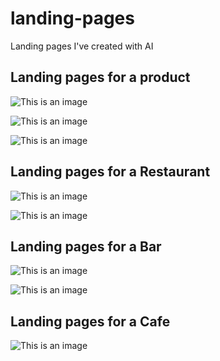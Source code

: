 # landing-pages
Landing pages I've created with AI


## **Landing pages for a product**
![This is an image](https://github.com/codercat123/landing-pages/blob/main/Concept%201%20chocolate%20beverage.png)

![This is an image](https://github.com/codercat123/landing-pages/blob/main/Concept%202%20chocolate%20beverage.png)

![This is an image](https://github.com/codercat123/landing-pages/blob/main/Concept%203%20chocolate%20beverage.png)




## **Landing pages for a Restaurant**
![This is an image](https://github.com/codercat123/landing-pages/blob/main/Concept%204%20restaurant.png)

![This is an image](https://github.com/codercat123/landing-pages/blob/main/Concept%205%20restaurant.png)


## **Landing pages for a Bar**
![This is an image](https://github.com/codercat123/landing-pages/blob/main/Concept%206%20a%20bar.png)

![This is an image](https://github.com/codercat123/landing-pages/blob/main/Concept%207%20a%20bar%20(2).png)


## **Landing pages for a Cafe**
![This is an image](https://github.com/codercat123/landing-pages/blob/main/concept%208%20cafe.png)


